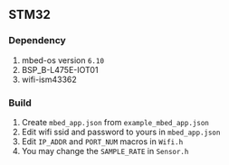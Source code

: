 ## STM32

### Dependency

1. mbed-os version `6.10`
2. BSP_B-L475E-IOT01
3. wifi-ism43362

### Build

1. Create `mbed_app.json` from `example_mbed_app.json`
2. Edit wifi ssid and password to yours in `mbed_app.json`
3. Edit `IP_ADDR` and `PORT_NUM` macros in `Wifi.h`
4. You may change the `SAMPLE_RATE` in `Sensor.h`

